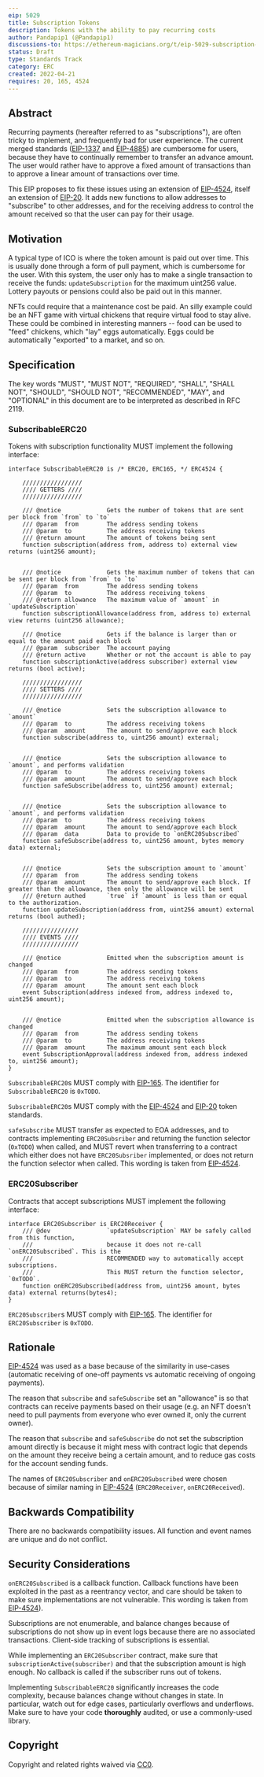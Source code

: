 ```yaml
---
eip: 5029
title: Subscription Tokens
description: Tokens with the ability to pay recurring costs
author: Pandapip1 (@Pandapip1)
discussions-to: https://ethereum-magicians.org/t/eip-5029-subscription-tokens/9013
status: Draft
type: Standards Track
category: ERC
created: 2022-04-21
requires: 20, 165, 4524
---
```


## Abstract
Recurring payments (hereafter referred to as "subscriptions"), are often tricky to implement, and frequently bad for user experience. The current merged standards ([EIP-1337](./eip-1337.md) and [EIP-4885](./eip-4885.md)) are cumbersome for users, because they have to continually remember to transfer an advance amount. The user would rather have to approve a fixed amount of transactions than to approve a linear amount of transactions over time.

This EIP proposes to fix these issues using an extension of [EIP-4524](./eip-4524.md), itself an extension of [EIP-20](./eip-20.md). It adds new functions to allow addresses to "subscribe" to other addresses, and for the receiving address to control the amount received so that the user can pay for their usage.

## Motivation
A typical type of ICO is where the token amount is paid out over time. This is usually done through a form of pull payment, which is cumbersome for the user. With this system, the user only has to make a single transaction to receive the funds: `updateSubscription` for the maximum uint256 value. Lottery payouts or pensions could also be paid out in this manner.

NFTs could require that a maintenance cost be paid. An silly example could be an NFT game with virtual chickens that require virtual food to stay alive. These could be combined in interesting manners -- food can be used to "feed" chickens, which "lay" eggs automatically. Eggs could be automatically "exported" to a market, and so on.

## Specification
The key words "MUST", "MUST NOT", "REQUIRED", "SHALL", "SHALL NOT", "SHOULD", "SHOULD NOT", "RECOMMENDED", "MAY", and "OPTIONAL" in this document are to be interpreted as described in RFC 2119.

### SubscribableERC20
Tokens with subscription functionality MUST implement the following interface:

```solidity
interface SubscribableERC20 is /* ERC20, ERC165, */ ERC4524 {

    /////////////////
    //// GETTERS ////
    /////////////////

    /// @notice             Gets the number of tokens that are sent per block from `from` to `to`
    /// @param  from        The address sending tokens
    /// @param  to          The address receiving tokens
    /// @return amount      The amount of tokens being sent
    function subscription(address from, address to) external view returns (uint256 amount);


    /// @notice             Gets the maximum number of tokens that can be sent per block from `from` to `to`
    /// @param  from        The address sending tokens
    /// @param  to          The address receiving tokens
    /// @return allowance   The maximum value of `amount` in `updateSubscription`
    function subscriptionAllowance(address from, address to) external view returns (uint256 allowance);

    /// @notice             Gets if the balance is larger than or equal to the amount paid each block
    /// @param  subscriber  The account paying
    /// @return active      Whether or not the account is able to pay
    function subscriptionActive(address subscriber) external view returns (bool active);

    /////////////////
    //// SETTERS ////
    /////////////////

    /// @notice             Sets the subscription allowance to `amount`
    /// @param  to          The address receiving tokens
    /// @param  amount      The amount to send/approve each block
    function subscribe(address to, uint256 amount) external;


    /// @notice             Sets the subscription allowance to `amount`, and performs validation
    /// @param  to          The address receiving tokens
    /// @param  amount      The amount to send/approve each block
    function safeSubscribe(address to, uint256 amount) external;


    /// @notice             Sets the subscription allowance to `amount`, and performs validation
    /// @param  to          The address receiving tokens
    /// @param  amount      The amount to send/approve each block
    /// @param  data        Data to provide to `onERC20Subscribed`
    function safeSubscribe(address to, uint256 amount, bytes memory data) external;


    /// @notice             Sets the subscription amount to `amount`
    /// @param  from        The address sending tokens
    /// @param  amount      The amount to send/approve each block. If greater than the allowance, then only the allowance will be sent
    /// @return authed      `true` if `amount` is less than or equal to the authorization.
    function updateSubscription(address from, uint256 amount) external returns (bool authed);

    ////////////////
    //// EVENTS ////
    ////////////////

    /// @notice             Emitted when the subscription amount is changed
    /// @param  from        The address sending tokens
    /// @param  to          The address receiving tokens
    /// @param  amount      The amount sent each block
    event Subscription(address indexed from, address indexed to, uint256 amount);


    /// @notice             Emitted when the subscription allowance is changed
    /// @param  from        The address sending tokens
    /// @param  to          The address receiving tokens
    /// @param  amount      The maximum amount sent each block
    event SubscriptionApproval(address indexed from, address indexed to, uint256 amount);
}
```

`SubscribableERC20`s MUST comply with [EIP-165](./eip-165.md). The identifier for `SubscribableERC20` is `0xTODO`.

`SubscribableERC20`s MUST comply with the [EIP-4524](./eip-4524.md) and [EIP-20](./eip-20.md) token standards.

`safeSubscribe` MUST transfer as expected to EOA addresses, and to contracts implementing `ERC20Subsriber` and returning the function selector (`0xTODO`) when called, and MUST revert when transferring to a contract which either does not have `ERC20Subsriber` implemented, or does not return the function selector when called. This wording is taken from [EIP-4524](./eip-4524.md#specification).

### ERC20Subscriber
Contracts that accept subscriptions MUST implement the following interface:

```solidity
interface ERC20Subscriber is ERC20Receiver {
    /// @dev                `updateSubscription` MAY be safely called from this function,
    ///                     because it does not re-call `onERC20Subscribed`. This is the 
    ///                     RECOMMENDED way to automatically accept subscriptions.
    ///                     This MUST return the function selector, `0xTODO`.
    function onERC20Subscribed(address from, uint256 amount, bytes data) external returns(bytes4);
}
```

`ERC20Subscriber`s MUST comply with [EIP-165](./eip-165.md). The identifier for `ERC20Subscriber` is `0xTODO`.

## Rationale
[EIP-4524](./eip-4524.md) was used as a base because of the similarity in use-cases (automatic receiving of one-off payments vs automatic receiving of ongoing payments).

The reason that `subscribe` and `safeSubscribe` set an "allowance" is so that contracts can receive payments based on their usage (e.g. an NFT doesn't need to pull payments from everyone who ever owned it, only the current owner).

The reason that `subscribe` and `safeSubscribe` do not set the subscription amount directly is because it might mess with contract logic that depends on the amount they receive being a certain amount, and to reduce gas costs for the account sending funds.

The names of `ERC20Subscriber` and `onERC20Subscribed` were chosen because of similar naming in [EIP-4524](./eip-4524.md) (`ERC20Receiver`, `onERC20Received`).

## Backwards Compatibility
There are no backwards compatibility issues. All function and event names are unique and do not conflict.

## Security Considerations
`onERC20Subscribed` is a callback function. Callback functions have been exploited in the past as a reentrancy vector, and care should be taken to make sure implementations are not vulnerable. This wording is taken from [EIP-4524](./eip-4524.md#security-considerations)).

Subscriptions are not enumerable, and balance changes because of subscriptions do not show up in event logs because there are no associated transactions. Client-side tracking of subscriptions is essential.

While implementing an `ERC20Subscriber` contract, make sure that `subscriptionActive(subscriber)` and that the subscription amount is high enough. No callback is called if the subscriber runs out of tokens.

Implementing `SubscribableERC20` significantly increases the code complexity, because balances change without changes in state. In particular, watch out for edge cases, particularly overflows and underflows. Make sure to have your code **thoroughly** audited, or use a commonly-used library.

## Copyright
Copyright and related rights waived via [CC0](https://creativecommons.org/publicdomain/zero/1.0/).
